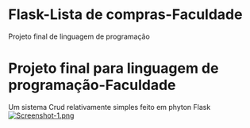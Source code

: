# Flask-Lista de compras-Faculdade
Projeto final de linguagem de programação

# Projeto final para linguagem de programação-Faculdade
Um sistema Crud relativamente simples feito em phyton Flask
[![Screenshot-1.png](https://i.postimg.cc/wTr5PgQf/Screenshot-1.png)](https://postimg.cc/ppDn5N7z)